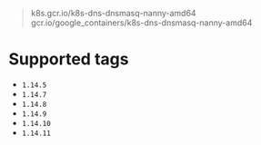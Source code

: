 > k8s.gcr.io/k8s-dns-dnsmasq-nanny-amd64
> gcr.io/google_containers/k8s-dns-dnsmasq-nanny-amd64

# Supported tags
- `1.14.5`
- `1.14.7`
- `1.14.8`
- `1.14.9`
- `1.14.10`
- `1.14.11`